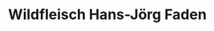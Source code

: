 ---
title: "Wildfleisch Hans-Jörg Faden"
url: /hasenmoor/wildfleisch-hans-joerg-faden/
shop: Metzgerei
---
